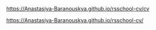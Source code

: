 https://Anastasiya-Baranouskya.github.io/rsschool-cv/cv

https://Anastasiya-Baranouskya.github.io/rsschool-cv/
